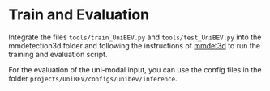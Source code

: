 # Train and Evaluation

Integrate the files `tools/train_UniBEV.py` and `tools/test_UniBEV.py` into the mmdetection3d folder and following the instructions of [mmdet3d](https://mmdetection3d.readthedocs.io/en/v0.18.1/1_exist_data_model.html) to run the training and evaluation script. 

For the evaluation of the uni-modal input, you can use the config files in the folder `projects/UniBEV/configs/unibev/inference`.